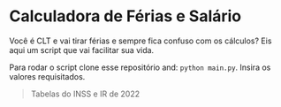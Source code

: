 # Calculadora de Férias e Salário

Você é CLT e vai tirar férias e sempre fica confuso com os cálculos?
Eis aqui um script que vai facilitar sua vida. 

Para rodar o script clone esse repositório and: `python main.py`. Insira os valores
requisitados.

> Tabelas do INSS e IR de 2022